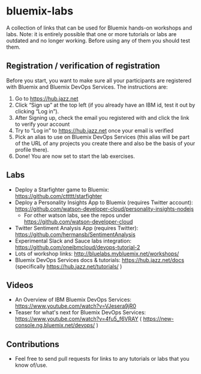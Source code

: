 # bluemix-labs
A collection of links that can be used for Bluemix hands-on workshops and labs. Note: it is entirely possible that one or more tutorials or labs are outdated and no longer working. Before using any of them you should test them.

## Registration / verification of registration
Before you start, you want to make sure all your participants are registered with Bluemix and Bluemix DevOps Services. The instructions are:

1. Go to https://hub.jazz.net
2. Click “Sign up” at the top left (if you already have an IBM id, test it out by clicking “Log in”).
3. After Signing up, check the email you registered with and click the link to verify your account
4. Try to “Log in” to https://hub.jazz.net once your email is verified
5. Pick an alias to use on Bluemix DevOps Services (this alias will be part of the  URL of any projects you create there and also be the basis of your profile there).
6. Done! You are now set to start the lab exercises.


## Labs

- Deploy a Starfighter game to Bluemix: https://github.com/cttttt/starfighter
- Deploy a Personality Insights App to Bluemix (requires Twitter account): https://github.com/watson-developer-cloud/personality-insights-nodejs
  - For other watson labs, see the repos under https://github.com/watson-developer-cloud
- Twitter Sentiment Analysis App (requires Twitter): https://github.com/hermansb/SentimentAnalysis
- Experimental Slack and Sauce labs integration: https://github.com/oneibmcloud/devops-tutorial-2
- Lots of workshop links: http://bluelabs.mybluemix.net/workshops/ 
- Bluemix DevOps Services docs & tutorials: https://hub.jazz.net/docs (specifically https://hub.jazz.net/tutorials/ )

## Videos

- An Overview of IBM Bluemix DevOps Services: https://www.youtube.com/watch?v=VJesera9jR0
- Teaser for what's next for Bluemix DevOps Services: https://www.youtube.com/watch?v=4fu5_f6VRAY ( https://new-console.ng.bluemix.net/devops/ )

## Contributions
- Feel free to send pull requests for links to any tutorials or labs that you know of/use.
